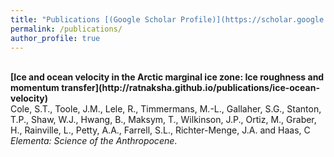 ```yaml
---
title: "Publications [(Google Scholar Profile)](https://scholar.google.com/citations?user=anYh46oAAAAJ&hl=en)"
permalink: /publications/
author_profile: true
---
```

<br>
<b>[Ice and ocean velocity in the Arctic marginal ice zone: Ice roughness and momentum transfer](http://ratnaksha.github.io/publications/ice-ocean-velocity)</b> <br> 
Cole, S.T., Toole, J.M., Lele, R., Timmermans, M.-L., Gallaher, S.G., Stanton, T.P., Shaw, W.J., Hwang, B., Maksym, T., Wilkinson, J.P., Ortiz, M., Graber, H., Rainville, L., Petty, A.A., Farrell, S.L., Richter-Menge, J.A. and Haas, C
<i>Elementa: Science of the Anthropocene</i>.
